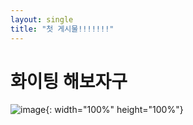 ```yaml
---
layout: single
title: "첫 게시물!!!!!!!"
---
```


# 화이팅 해보자구


![image](https://user-images.githubusercontent.com/100412066/224659833-e4f59c2f-ed3b-44dc-9aad-5f1405e74bab.JPG){: width="100%" height="100%"}
